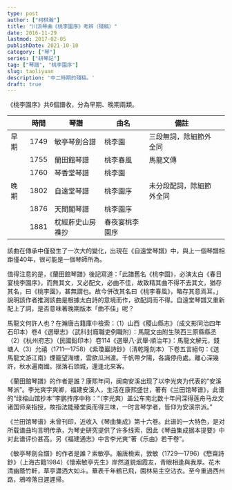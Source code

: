 ```yaml
---
type: post
author: ["柯棋瀚"]
title: "川派琴曲《桃李園序》考辨（殘稿）"
date: 2016-11-29
lastmod: 2017-02-05
publishDate: 2021-10-10
category: ["琴"]
series: ["耕琴記"]
tag: ["琴譜", "桃李園序"]
slug: taoliyuan
description: '中二時期的殘稿。'
draft: true
---
```


《桃李園序》共6個譜收，分為早期、晚期兩類。

|      | 時間 | 琴譜             | 曲名           | 備註                     |      |
| ---- | ---- | ---------------- | -------------- | ------------------------ | ---- |
| 早期 | 1749 | 敏亭琴劍合譜     | 桃李園         | 三段無詞，除細節外全同   |      |
|      | 1755 | 蘭田館琴譜       | 桃李春風       | 馬龍文傳                 |      |
|      | 1760 | 琴香堂琴譜       | 桃李園         |                          |      |
| 晚期 | 1802 | 自遠堂琴譜       | 桃李園序       | 未分段配詞，除細節外全同 |      |
|      | 1876 | 天聞閣琴譜       | 桃李園序       |                          |      |
|      | 1881 | 枕經葄史山房襍抄 | 春夜宴桃李園序 |                          |      |

該曲在傳承中僅發生了一次大的變化，出現在《自遠堂琴譜》中，與上一個琴譜相距僅40年，很可能是一個琴師所為。

值得注意的是，《蘭田館琴譜》後記寫道：「此譜舊名《桃李園》，必演太白《春日宴桃李園序》，而無其文，又必配文，必曲不佳，故致精其曲不得不去其文，猶存其名，曰《桃李園》，甚無謂也。故今併改其名曰《桃李春風》，略存其意焉耳。」說明該作者推測該曲是根據太白詩的意境而作，欲配詞而不得。自遠堂琴譜又重新配上了詞，是否意味著晚期版本「曲不佳」呢？

馬龍文何許人也？在瀚唐古籍庫中檢索：（1）山西《稷山縣志》（成文影同治四年石印本）卷4《選舉志》（武科封廕職吏例職附）：馬龍文由附生陝西三原縣縣丞（2）《杭州府志》（民國鉛印本）卷114《選舉八·武舉·順治年》：馬龍文解元，錢塘人（3）允禧（1711—1758）《紫瓊巖詩鈔》（清乾隆刻本）下卷五言絕句：《送馬龍文游江南》煙籠望海樓，雲歛瓜洲渡。千帆帶夕陽，各識停舟處。離心深幾許，秋水遍南國。揺落石頭城，還逢北來客。

《蘭田館琴譜》的作者是誰？康熙年间，闽南安溪出现了以李光爽为代表的“安溪琴派”。李光爽字爽卿，福建安溪人，生活在康熙盛世，著有《兰田馆琴谱》，此谱的“绿榕山馆抄本”李鹏抟序中称：“（李光爽）盖公车南北数十年间深得莲舟马龙文诸国师亲指授，故指法能臻堂奥而得三味，一时言琴学者，皆仰为安溪宗派。”

《兰田馆琴谱》未曾刊印，近收入《琴曲集成》第十六卷。此谱的一大特色，是对所载谱曲均言明传承，为琴史研究提供了许多线索，因此《琴曲集成据本提要》中对此谱评价甚高。另《福建通志》中言李光爽“著《乐由》若干卷”。

《敏亭琴劍合譜》的作者是誰？索敏亭。瀚唐檢索，敦敏（1729—1796）《懋齋詩鈔》（上海古籍1984）《懷索敏亭先生》岸然道貌烟霞友，青眼相逢與我厚。花木清幽蔭竹軒，草亭瀟洒大如斗。華表千年鶴已飛，園林易主空沾衣。至今重過西州路，鴉啼落日遲遲帰。

 

 
